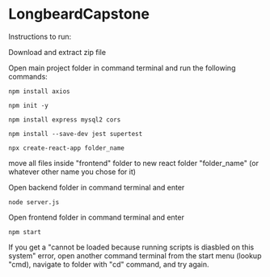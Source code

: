 # LongbeardCapstone

Instructions to run:

Download and extract zip file

Open main project folder in command terminal and run the following commands:

```
npm install axios

npm init -y

npm install express mysql2 cors

npm install --save-dev jest supertest

npx create-react-app folder_name
```

move all files inside "frontend" folder to new react folder "folder_name" (or whatever other name you chose for it)

Open backend folder in command terminal and enter

```
node server.js
```

Open frontend folder in command terminal and enter 

```
npm start
```

If you get a "cannot be loaded because running scripts is diasbled on this system" error, open another command terminal from the start menu (lookup "cmd), navigate to folder with "cd" command, and try again.
